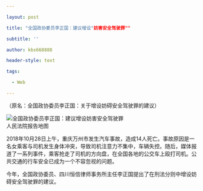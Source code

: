 ```yaml
---

layout: post

title: "全国政协委员李正国：建议增设"妨害安全驾驶罪""

subtitle: ''

author: kbs668888

header-style: text

tags:

  - Web

---
```


（原名：全国政协委员李正国：关于增设妨碍安全驾驶罪的建议）

![全国政协委员李正国：建议增设妨害安全驾驶罪](http://crawl.ws.126.net/c5f3337bf0f1dde540ebf91c61b3b59d.jpg)  
人民法院报告地图

2018年10月28日上午，重庆万州市发生汽车事故，造成14人死亡。事故原因是一名女乘客与司机发生身体冲突，导致司机注意力不集中，车辆失控。随后，媒体报道了一系列事件，乘客抢走了司机的方向盘，在全国各地的公交车上殴打司机。公共交通的行车安全已成为一个不容忽视的问题。

今年，全国政协委员、四川恒信律师事务所主任李正国提出了在刑法分则中增设妨碍安全驾驶罪的建议。

